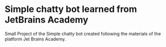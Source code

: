 # Simple chatty bot learned from JetBrains Academy
Small Project of the Simple chatty bot created following the materials of the platform Jet Brains Academy.
